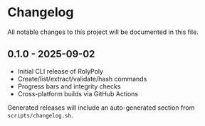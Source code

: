# Changelog

All notable changes to this project will be documented in this file.

## 0.1.0 - 2025-09-02
- Initial CLI release of RolyPoly
- Create/list/extract/validate/hash commands
- Progress bars and integrity checks
- Cross-platform builds via GitHub Actions

Generated releases will include an auto-generated section from `scripts/changelog.sh`.
